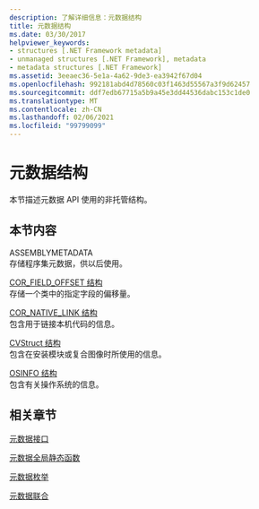 ```yaml
---
description: 了解详细信息：元数据结构
title: 元数据结构
ms.date: 03/30/2017
helpviewer_keywords:
- structures [.NET Framework metadata]
- unmanaged structures [.NET Framework], metadata
- metadata structures [.NET Framework]
ms.assetid: 3eeaec36-5e1a-4a62-9de3-ea3942f67d04
ms.openlocfilehash: 992181abd4d78560c03f1463d55567a3f9d62457
ms.sourcegitcommit: ddf7edb67715a5b9a45e3dd44536dabc153c1de0
ms.translationtype: MT
ms.contentlocale: zh-CN
ms.lasthandoff: 02/06/2021
ms.locfileid: "99799099"
---
```

# <a name="metadata-structures"></a>元数据结构

本节描述元数据 API 使用的非托管结构。  
  
## <a name="in-this-section"></a>本节内容  

 ASSEMBLYMETADATA  
 存储程序集元数据，供以后使用。  
  
 [COR_FIELD_OFFSET 结构](cor-field-offset-structure.md)  
 存储一个类中的指定字段的偏移量。  
  
 [COR_NATIVE_LINK 结构](cor-native-link-structure.md)  
 包含用于链接本机代码的信息。  
  
 [CVStruct 结构](cvstruct-structure.md)  
 包含在安装模块或复合图像时所使用的信息。  
  
 [OSINFO 结构](osinfo-structure.md)  
 包含有关操作系统的信息。  
  
## <a name="related-sections"></a>相关章节  

 [元数据接口](metadata-interfaces.md)  
  
 [元数据全局静态函数](metadata-global-static-functions.md)  
  
 [元数据枚举](metadata-enumerations.md)  
  
 [元数据联合](metadata-unions.md)

